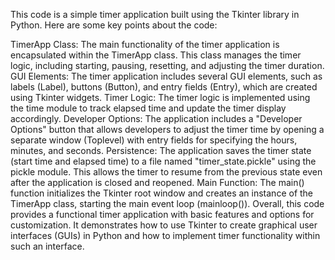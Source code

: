 This code is a simple timer application built using the Tkinter library in Python. Here are some key points about the code:

TimerApp Class: The main functionality of the timer application is encapsulated within the TimerApp class. This class manages the timer logic, including starting, pausing, resetting, and adjusting the timer duration.
GUI Elements: The timer application includes several GUI elements, such as labels (Label), buttons (Button), and entry fields (Entry), which are created using Tkinter widgets.
Timer Logic: The timer logic is implemented using the time module to track elapsed time and update the timer display accordingly.
Developer Options: The application includes a "Developer Options" button that allows developers to adjust the timer time by opening a separate window (Toplevel) with entry fields for specifying the hours, minutes, and seconds.
Persistence: The application saves the timer state (start time and elapsed time) to a file named "timer_state.pickle" using the pickle module. This allows the timer to resume from the previous state even after the application is closed and reopened.
Main Function: The main() function initializes the Tkinter root window and creates an instance of the TimerApp class, starting the main event loop (mainloop()).
Overall, this code provides a functional timer application with basic features and options for customization. It demonstrates how to use Tkinter to create graphical user interfaces (GUIs) in Python and how to implement timer functionality within such an interface. 
